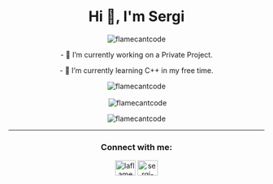 <h1 align="center">Hi 👋, I'm Sergi</h1>
<p align="center"> <img src="https://komarev.com/ghpvc/?username=devsergi&label=Profile%20views&color=0e75b6&style=flat" alt="flamecantcode" /> </p>

<p align="center">- 🔭 I’m currently working on a Private Project.</p>

<p align="center">- 🌱 I’m currently learning C++ in my free time.</p>

<p align="center">
</p>

<p align="center"><img align="center" src="https://github-readme-stats.vercel.app/api/top-langs?username=flamecantcode&show_icons=true&locale=en&layout=compact" alt="flamecantcode" /></p>

<p align="center">&nbsp;<img align="center" src="https://github-readme-stats.vercel.app/api?username=flamecantcode&show_icons=true&locale=en" alt="flamecantcode" /></p>

<p align="center"><img align="center" src="https://github-readme-streak-stats.herokuapp.com/?user=flamecantcode&" alt="flamecantcode" /></p>

<hr>

<h3 align="center">Connect with me:</h3>
<p align="center"><a href="https://twitter.com/laflamedev" target="blank"><img align="center" src="https://raw.githubusercontent.com/rahuldkjain/github-profile-readme-generator/master/src/images/icons/Social/twitter.svg" alt="laflamedev" height="30" width="40" /></a> <a href="https://www.linkedin.com/in/sergi-c-26088721a" target="blank" align="center"><img align="center" src="https://raw.githubusercontent.com/rahuldkjain/github-profile-readme-generator/master/src/images/icons/Social/linked-in-alt.svg" alt="sergi-camps-26088721a" height="30" width="40" /></a></p><br>

